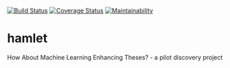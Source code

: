 [![Build Status](https://travis-ci.org/MITLibraries/hamlet.svg?branch=master)](https://travis-ci.org/MITLibraries/hamlet)
[![Coverage Status](https://coveralls.io/repos/github/MITLibraries/hamlet/badge.svg?branch=master)](https://coveralls.io/github/MITLibraries/hamlet?branch=master)
[![Maintainability](https://api.codeclimate.com/v1/badges/be689c30d378c2f2eaac/maintainability)](https://codeclimate.com/github/MITLibraries/hamlet/maintainability)

# hamlet
How About Machine Learning Enhancing Theses? - a pilot discovery project
